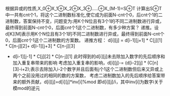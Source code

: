根据异或的性质,X_0⊕X_1⊕X_2⊕X_3⊕…..⊕X_(M-1)=S⊕T
计算出S⊕T中一共有cnt个1，将这个二进制数标准化,使它成为前面N-cnt个0，后cnt个1的二进制数，答案保持不变，问题变为:用K个N位且有3个1的不同二进制数进行异或，最终得到前面N-cnt个0，后面cnt个1这个二进制数，有多少种方案？
递推。设d[K][M]表示用K个N位且有3个1的不同二进制数进行异或，最终得到前面N-cnt个0，后面cnt个1这个二进制数的方案数。
递推方程：
d[i][j] = d[i-1][j+1] * C[j][1] * C[n-j][2]+ d[i-1][j+3] * C[n-j][3]
+ d[i-1][j-1] * C[j][2] * C[n-j][1]
此时得到的d[i][j]未去除加入数字的先后顺序和加入重复串带来的影响
考虑加入重复串的影响，d[i][j]-= (d[i-2][j] * (C[n][3]-i+2);表示去除加入i-2个数字并且后面有j个1这个二进制数但后来又异或上两个之前没用过的相同的数的方案数， 
考虑二进制数加入的先后顺序给答案带来的额外贡献，d[i][j]=d[i][j]*inv[i]%mod
即d[i][j]/i，其中inv[i]为数字i关于模mod的逆元

